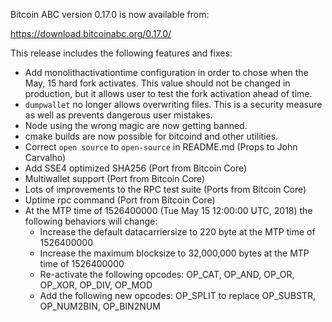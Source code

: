 Bitcoin ABC version 0.17.0 is now available from:

  <https://download.bitcoinabc.org/0.17.0/>

This release includes the following features and fixes:
 - Add monolithactivationtime configuration in order to chose when the May, 15 hard fork activates. This value should not be changed in production, but it allows user to test the fork activation ahead of time.
 - `dumpwallet` no longer allows overwriting files. This is a security measure
   as well as prevents dangerous user mistakes.
 - Node using the wrong magic are now getting banned.
 - cmake builds are now possible for bitcoind and other utilities.
 - Correct `open source` to `open-source` in README.md (Props to John Carvalho)
 - Add SSE4 optimized SHA256 (Port from Bitcoin Core)
 - Multiwallet support (Port from Bitcoin Core)
 - Lots of improvements to the RPC test suite (Ports from Bitcoin Core)
 - Uptime rpc command (Port from Bitcoin Core)
 - At the MTP time of 1526400000 (Tue May 15 12:00:00 UTC, 2018) the following behaviors will change:
	 - Increase the default datacarriersize to 220 byte at the MTP time of 1526400000
	 - Increase the maximum blocksize to 32,000,000 bytes at the MTP time of 1526400000
	 - Re-activate the following opcodes: OP_CAT, OP_AND, OP_OR, OP_XOR, OP_DIV, OP_MOD
	 - Add the following new opcodes: OP_SPLIT to replace OP_SUBSTR, OP_NUM2BIN, OP_BIN2NUM
